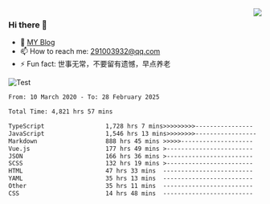 <img align='right' src='https://github-readme-stats.vercel.app/api?username=niaogege&show_icons=true&theme=radical'/>

### Hi there 👋

- 🌱 [MY Blog](https://bythewayer.com/)
- 📫 How to reach me: 291003932@qq.com
- ⚡ Fun fact:  世事无常，不要留有遗憾，早点养老

![Test](https://github-readme-stats.vercel.app/api/top-langs/?username=niaogege&layout=compact)

<!--START_SECTION:waka-->

```txt
From: 10 March 2020 - To: 28 February 2025

Total Time: 4,821 hrs 57 mins

TypeScript                 1,728 hrs 7 mins>>>>>>>>>----------------   35.84 %
JavaScript                 1,546 hrs 13 mins>>>>>>>>-----------------   32.07 %
Markdown                   888 hrs 45 mins >>>>>--------------------   18.43 %
Vue.js                     177 hrs 49 mins >------------------------   03.69 %
JSON                       166 hrs 36 mins >------------------------   03.46 %
SCSS                       132 hrs 19 mins >------------------------   02.74 %
HTML                       47 hrs 33 mins  -------------------------   00.99 %
YAML                       35 hrs 13 mins  -------------------------   00.73 %
Other                      35 hrs 11 mins  -------------------------   00.73 %
CSS                        14 hrs 48 mins  -------------------------   00.31 %
```

<!--END_SECTION:waka-->
